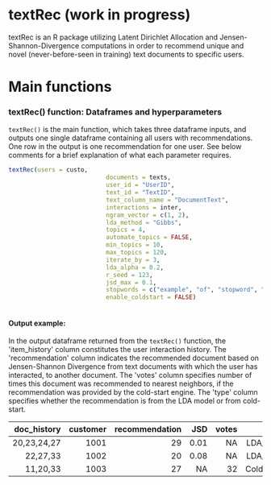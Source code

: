 # textRec (work in progress)
textRec is an R package utilizing Latent Dirichlet Allocation and Jensen-Shannon-Divergence computations in order to recommend unique and novel (never-before-seen in training) text documents to specific users. 


# Main functions

### textRec() function: Dataframes and hyperparameters

```textRec()``` is the main function, which takes three dataframe inputs, and outputs one single dataframe containing all users with recommendations. One row in the output is one recommendation for one user. See below comments for a brief explanation of what each parameter requires. 

```R 
textRec(users = custo, 
                           documents = texts, 
                           user_id = "UserID", 
                           text_id = "TextID",
                           text_column_name = "DocumentText",
                           interactions = inter, 
                           ngram_vector = c(1, 2),
                           lda_method = "Gibbs",
                           topics = 4,
                           automate_topics = FALSE,
                           min_topics = 10,
                           max_topics = 120,
                           iterate_by = 3,
                           lda_alpha = 0.2, 
                           r_seed = 123, 
                           jsd_max = 0.1,
                           stopwords = c("example", "of", "stopword", "vector"),
                           enable_coldstart = FALSE)
        
```

#### Output example:

In the output dataframe returned from the ```textRec()``` function, the 'item_history' column constitutes the user interaction history. The 'recommendation' column indicates the recommended document based on Jensen-Shannon Divergence from text documents with which the user has interacted, to another document. The 'votes' column specifies number of times this document was recommended to nearest neighbors, if the recommendation was provided by the cold-start engine. The 'type' column specifies whether the recommendation is from the LDA model or from cold-start.

| doc_history    | customer   |	recommendation  |	JSD   | votes  | type   |
|----------------:|-----------:|-----------------:|----------:|------------:|-------:|
| 20,23,24,27     |     1001   |	           29   |	0.01      | NA	      | LDA_JSD  |
| 22,27,33        |     1002   |	           20   |	0.08      | NA	      | LDA_JSD   |
| 11,20,33        |     1003   |	           27   |	NA        | 32	      | ColdStart   |


